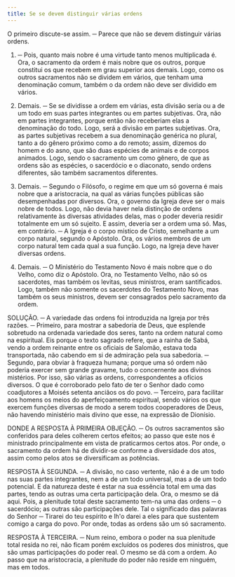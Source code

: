```yaml
---
title: Se se devem distinguir várias ordens
---
```


O primeiro discute-se assim. ─ Parece que não se devem distinguir várias ordens.  

1. ─ Pois, quanto mais nobre é uma virtude tanto menos multiplicada é. Ora, o sacramento da ordem é mais nobre que os outros, porque constitui os que recebem em grau superior aos demais. Logo, como os outros sacramentos não se dividem em vários, que tenham uma denominação comum, também o da ordem não deve ser dividido em vários.  

2. Demais. ─ Se se dividisse a ordem em várias, esta divisão seria ou a de um todo em suas partes integrantes ou em partes subjetivas. Ora, não em partes integrantes, porque então não receberiam elas a denominação do todo. Logo, será a divisão em partes subjetivas. Ora, as partes subjetivas recebem a sua denominação genérica no plural, tanto a do gênero próximo como a do remoto; assim, dizemos do homem e do asno, que são duas espécies de animais e de corpos animados. Logo, sendo o sacramento um como gênero, de que as ordens são as espécies, o sacerdócio e o diaconato, sendo ordens diferentes, são também sacramentos diferentes.  

3. Demais. ─ Segundo o Filósofo, o regime em que um só governa é mais nobre que a aristocracia, na qual as várias funções públicas são desempenhadas por diversos. Ora, o governo da Igreja deve ser o mais nobre de todos. Logo, não devia haver nela distinção de ordens relativamente às diversas atividades delas, mas o poder deveria residir totalmente em um só sujeito. E assim, deveria ser a ordem uma só.  Mas, em contrário. ─ A Igreja é o corpo místico de Cristo, semelhante a um corpo natural, segundo o Apóstolo. Ora, os vários membros de um corpo natural tem cada qual a sua função. Logo, na Igreja deve haver diversas ordens.  

2. Demais. ─ O Ministério do Testamento Novo é mais nobre que o do Velho, como diz o Apóstolo. Ora, no Testamento Velho, não só os sacerdotes, mas também os levitas, seus ministros, eram santificados. Logo, também não somente os sacerdotes do Testamento Novo, mas também os seus ministros, devem ser consagrados pelo sacramento da ordem.  

SOLUÇÃO. ─ A variedade das ordens foi introduzida na Igreja por três razões. ─ Primeiro, para mostrar a sabedoria de Deus, que esplende sobretudo na ordenada variedade dos seres, tanto na ordem natural como na espiritual. Eis porque o texto sagrado refere, que a rainha de Sabá, vendo a ordem reinante entre os oficiais de Salomão, estava toda transportada, não cabendo em si de admiração pela sua sabedoria. ─ Segundo, para obviar à fraqueza humana; porque uma só ordem não poderia exercer sem grande gravame, tudo o concernente aos divinos mistérios. Por isso, são várias as ordens, correspondentes a ofícios diversos. O que é corroborado pelo fato de ter o Senhor dado como coadjutores a Moisés setenta anciãos os do povo. ─ Terceiro, para facilitar aos homens os meios do aperfeiçoamento espiritual, sendo vários os que exercem funções diversas de modo a serem todos cooperadores de Deus, não havendo ministério mais divino que esse, na expressão de Dionísio. 

DONDE A RESPOSTA À PRIMEIRA OBJEÇÃO. ─ Os outros sacramentos são conferidos para deles colherem certos efeitos; ao passo que este nos é ministrado principalmente em vista de praticarmos certos atos. Por onde, o sacramento da ordem há de dividir-se conforme a diversidade dos atos, assim como pelos atos se diversificam as potências.  

RESPOSTA À SEGUNDA. ─ A divisão, no caso vertente, não é a de um todo nas suas partes integrantes, nem a de um todo universal, mas a de um todo potencial. E da natureza deste é estar na sua essência total em uma das partes, tendo as outras uma certa participação dela. Ora, o mesmo se dá aqui. Pois, a plenitude total deste sacramento tem-na uma das ordens ─ o sacerdócio; as outras são participações dele. Tal o significado das palavras do Senhor ─ Tirarei do teu espírito e lh'o darei a eles para que sustentem comigo a carga do povo. Por onde, todas as ordens são um só sacramento.  

RESPOSTA À TERCEIRA. ─ Num reino, embora o poder na sua plenitude total resida no rei, não ficam porém excluídos os poderes dos ministros, que são umas participações do poder real. O mesmo se dá com a ordem. Ao passo que na aristocracia, a plenitude do poder não reside em ninguém, mas em todos.